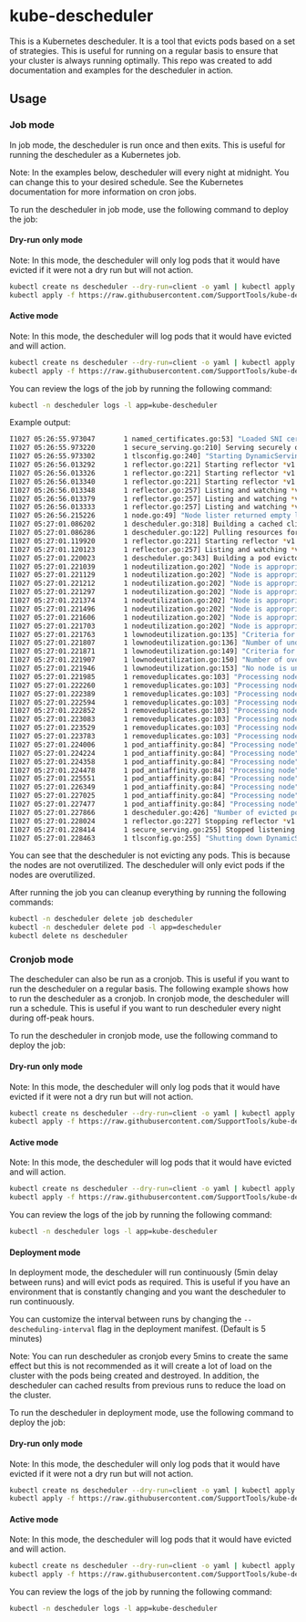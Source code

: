 # kube-descheduler

This is a Kubernetes descheduler. It is a tool that evicts pods based on a set of strategies. This is useful for running on a regular basis to ensure that your cluster is always running optimally. This repo was created to add documentation and examples for the descheduler in action.

## Usage

### Job mode

In job mode, the descheduler is run once and then exits. This is useful for running the descheduler as a Kubernetes job.

Note: In the examples below, descheduler will every night at midnight. You can change this to your desired schedule. See the Kubernetes documentation for more information on cron jobs.

To run the descheduler in job mode, use the following command to deploy the job:

#### Dry-run only mode
Note: In this mode, the descheduler will only log pods that it would have evicted if it were not a dry run but will not action.

```bash
kubectl create ns descheduler --dry-run=client -o yaml | kubectl apply -f -
kubectl apply -f https://raw.githubusercontent.com/SupportTools/kube-descheduler/main/manifests/job/dry-run.yaml
```

#### Active mode
Note: In this mode, the descheduler will log pods that it would have evicted and will action.

```bash
kubectl create ns descheduler --dry-run=client -o yaml | kubectl apply -f -
kubectl apply -f https://raw.githubusercontent.com/SupportTools/kube-descheduler/main/manifests/job/normal.yaml
```

You can review the logs of the job by running the following command:

```bash
kubectl -n descheduler logs -l app=kube-descheduler
```

Example output:
    
```bash
I1027 05:26:55.973047       1 named_certificates.go:53] "Loaded SNI cert" index=0 certName="self-signed loopback" certDetail="\"apiserver-loopback-client@1666848415\" [serving] validServingFor=[apiserver-loopback-client] issuer=\"apiserver-loopback-client-ca@1666848415\" (2022-10-27 04:26:54 +0000 UTC to 2023-10-27 04:26:54 +0000 UTC (now=2022-10-27 05:26:55.972979087 +0000 UTC))"
I1027 05:26:55.973220       1 secure_serving.go:210] Serving securely on [::]:10258
I1027 05:26:55.973302       1 tlsconfig.go:240] "Starting DynamicServingCertificateController"
I1027 05:26:56.013292       1 reflector.go:221] Starting reflector *v1.Namespace (0s) from k8s.io/client-go/informers/factory.go:134
I1027 05:26:56.013326       1 reflector.go:221] Starting reflector *v1.PriorityClass (0s) from k8s.io/client-go/informers/factory.go:134
I1027 05:26:56.013340       1 reflector.go:221] Starting reflector *v1.Pod (0s) from k8s.io/client-go/informers/factory.go:134
I1027 05:26:56.013348       1 reflector.go:257] Listing and watching *v1.PriorityClass from k8s.io/client-go/informers/factory.go:134
I1027 05:26:56.013379       1 reflector.go:257] Listing and watching *v1.Pod from k8s.io/client-go/informers/factory.go:134
I1027 05:26:56.013333       1 reflector.go:257] Listing and watching *v1.Namespace from k8s.io/client-go/informers/factory.go:134
I1027 05:26:56.215226       1 node.go:49] "Node lister returned empty list, now fetch directly"
I1027 05:27:01.086202       1 descheduler.go:318] Building a cached client from the cluster for the dry run
I1027 05:27:01.086286       1 descheduler.go:122] Pulling resources for the cached client from the cluster
I1027 05:27:01.119920       1 reflector.go:221] Starting reflector *v1.Pod (0s) from k8s.io/client-go/informers/factory.go:134
I1027 05:27:01.120123       1 reflector.go:257] Listing and watching *v1.Pod from k8s.io/client-go/informers/factory.go:134
I1027 05:27:01.220023       1 descheduler.go:343] Building a pod evictor
I1027 05:27:01.221039       1 nodeutilization.go:202] "Node is appropriately utilized" node="a0ubdevopsmp01" usage=map[cpu:1450m memory:2304Mi pods:9] usagePercentage=map[cpu:36.25 memory:29.106068501587 pods:8.181818181818182]
I1027 05:27:01.221129       1 nodeutilization.go:202] "Node is appropriately utilized" node="a0ubdevopsmp02" usage=map[cpu:1450m memory:2304Mi pods:8] usagePercentage=map[cpu:36.25 memory:29.106068501587 pods:7.2727272727272725]
I1027 05:27:01.221212       1 nodeutilization.go:202] "Node is appropriately utilized" node="a0ubdevopsmp03" usage=map[cpu:1350m memory:2176Mi pods:9] usagePercentage=map[cpu:33.75 memory:27.489010435891412 pods:8.181818181818182]
I1027 05:27:01.221297       1 nodeutilization.go:202] "Node is appropriately utilized" node="a0ubdevopswp01" usage=map[cpu:2080m memory:2219215872 pods:25] usagePercentage=map[cpu:26 memory:6.598978511694901 pods:22.727272727272727]
I1027 05:27:01.221374       1 nodeutilization.go:202] "Node is appropriately utilized" node="a0ubdevopswp02" usage=map[cpu:1340m memory:786Mi pods:23] usagePercentage=map[cpu:16.75 memory:2.4507534554154846 pods:20.90909090909091]
I1027 05:27:01.221496       1 nodeutilization.go:202] "Node is appropriately utilized" node="a0ubdevopswp03" usage=map[cpu:1675m memory:1658505728 pods:26] usagePercentage=map[cpu:20.9375 memory:4.931666691229068 pods:23.636363636363637]
I1027 05:27:01.221606       1 nodeutilization.go:202] "Node is appropriately utilized" node="a0ubdevopswp04" usage=map[cpu:2340m memory:2734773760 pods:14] usagePercentage=map[cpu:29.25 memory:8.132022442829333 pods:12.727272727272727]
I1027 05:27:01.221703       1 nodeutilization.go:202] "Node is appropriately utilized" node="a0ubdevopswp05" usage=map[cpu:2340m memory:2734773760 pods:14] usagePercentage=map[cpu:29.25 memory:8.132022442829333 pods:12.727272727272727]
I1027 05:27:01.221763       1 lownodeutilization.go:135] "Criteria for a node under utilization" CPU=20 Mem=20 Pods=20
I1027 05:27:01.221807       1 lownodeutilization.go:136] "Number of underutilized nodes" totalNumber=0
I1027 05:27:01.221871       1 lownodeutilization.go:149] "Criteria for a node above target utilization" CPU=50 Mem=50 Pods=50
I1027 05:27:01.221907       1 lownodeutilization.go:150] "Number of overutilized nodes" totalNumber=0
I1027 05:27:01.221946       1 lownodeutilization.go:153] "No node is underutilized, nothing to do here, you might tune your thresholds further"
I1027 05:27:01.221985       1 removeduplicates.go:103] "Processing node" node="a0ubdevopsmp01"
I1027 05:27:01.222260       1 removeduplicates.go:103] "Processing node" node="a0ubdevopsmp02"
I1027 05:27:01.222389       1 removeduplicates.go:103] "Processing node" node="a0ubdevopsmp03"
I1027 05:27:01.222594       1 removeduplicates.go:103] "Processing node" node="a0ubdevopswp01"
I1027 05:27:01.222852       1 removeduplicates.go:103] "Processing node" node="a0ubdevopswp02"
I1027 05:27:01.223083       1 removeduplicates.go:103] "Processing node" node="a0ubdevopswp03"
I1027 05:27:01.223529       1 removeduplicates.go:103] "Processing node" node="a0ubdevopswp04"
I1027 05:27:01.223783       1 removeduplicates.go:103] "Processing node" node="a0ubdevopswp05"
I1027 05:27:01.224006       1 pod_antiaffinity.go:84] "Processing node" node="a0ubdevopsmp01"
I1027 05:27:01.224224       1 pod_antiaffinity.go:84] "Processing node" node="a0ubdevopsmp02"
I1027 05:27:01.224358       1 pod_antiaffinity.go:84] "Processing node" node="a0ubdevopsmp03"
I1027 05:27:01.224478       1 pod_antiaffinity.go:84] "Processing node" node="a0ubdevopswp01"
I1027 05:27:01.225551       1 pod_antiaffinity.go:84] "Processing node" node="a0ubdevopswp02"
I1027 05:27:01.226349       1 pod_antiaffinity.go:84] "Processing node" node="a0ubdevopswp03"
I1027 05:27:01.227025       1 pod_antiaffinity.go:84] "Processing node" node="a0ubdevopswp04"
I1027 05:27:01.227477       1 pod_antiaffinity.go:84] "Processing node" node="a0ubdevopswp05"
I1027 05:27:01.227866       1 descheduler.go:426] "Number of evicted pods" totalEvicted=0
I1027 05:27:01.228024       1 reflector.go:227] Stopping reflector *v1.Pod (0s) from k8s.io/client-go/informers/factory.go:134
I1027 05:27:01.228414       1 secure_serving.go:255] Stopped listening on [::]:10258
I1027 05:27:01.228463       1 tlsconfig.go:255] "Shutting down DynamicServingCertificateController"
```

You can see that the descheduler is not evicting any pods. This is because the nodes are not overutilized. The descheduler will only evict pods if the nodes are overutilized.

After running the job you can cleanup everything by running the following commands:

```bash
kubectl -n descheduler delete job descheduler
kubectl -n descheduler delete pod -l app=descheduler
kubectl delete ns descheduler
```

### Cronjob mode

The descheduler can also be run as a cronjob. This is useful if you want to run the descheduler on a regular basis. The following example shows how to run the descheduler as a cronjob.
In cronjob mode, the descheduler will run a schedule. This is useful if you want to run descheduler every night during off-peak hours.

To run the descheduler in cronjob mode, use the following command to deploy the job:

#### Dry-run only mode
Note: In this mode, the descheduler will only log pods that it would have evicted if it were not a dry run but will not action.

```bash
kubectl create ns descheduler --dry-run=client -o yaml | kubectl apply -f -
kubectl apply -f https://raw.githubusercontent.com/SupportTools/kube-descheduler/main/manifests/cronjob/dry-run.yaml
```

#### Active mode
Note: In this mode, the descheduler will log pods that it would have evicted and will action.

```bash
kubectl create ns descheduler --dry-run=client -o yaml | kubectl apply -f -
kubectl apply -f https://raw.githubusercontent.com/SupportTools/kube-descheduler/main/manifests/cronjob/normal.yaml
```

You can review the logs of the job by running the following command:

```bash
kubectl -n descheduler logs -l app=kube-descheduler
```

#### Deployment mode
In deployment mode, the descheduler will run continuously (5min delay between runs) and will evict pods as required. This is useful if you have an environment that is constantly changing and you want the descheduler to run continuously.

You can customize the interval between runs by changing the `--descheduling-interval` flag in the deployment manifest. (Default is 5 minutes)

Note: You can run descheduler as cronjob every 5mins to create the same effect but this is not recommended as it will create a lot of load on the cluster with the pods being created and destroyed. In addition, the descheduler can cached results from previous runs to reduce the load on the cluster.

To run the descheduler in deployment mode, use the following command to deploy the job:

#### Dry-run only mode
Note: In this mode, the descheduler will only log pods that it would have evicted if it were not a dry run but will not action.

```bash
kubectl create ns descheduler --dry-run=client -o yaml | kubectl apply -f -
kubectl apply -f https://raw.githubusercontent.com/SupportTools/kube-descheduler/main/manifests/deployment/dry-run.yaml
```

#### Active mode
Note: In this mode, the descheduler will log pods that it would have evicted and will action.

```bash
kubectl create ns descheduler --dry-run=client -o yaml | kubectl apply -f -
kubectl apply -f https://raw.githubusercontent.com/SupportTools/kube-descheduler/main/manifests/deployment/normal.yaml
```

You can review the logs of the job by running the following command:

```bash
kubectl -n descheduler logs -l app=kube-descheduler
```